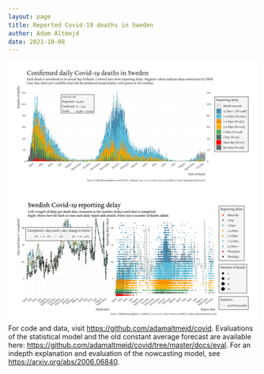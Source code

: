 ```yaml
---
layout: page
title: Reported Covid-19 deaths in Sweden
author: Adam Altmejd
date: 2021-10-08
---
```


![Graph of Swedish Covid-19 deaths with reporting delay.](deaths_lag_sweden_2021-10-08.png "Swedish Covid-19 deaths.")
![Graph of Swedish Covid-19 reporting delay in daily deaths.](lag_trend_sweden_2021-10-08.png "Trend in Swedish Covid-19 mortality reporting delay.")
For code and data, visit <https://github.com/adamaltmejd/covid>.
Evaluations of the statistical model and the old constant average forecast are available here: <https://github.com/adamaltmejd/covid/tree/master/docs/eval>.
For an indepth explanation and evaluation of the nowcasting model, see <https://arxiv.org/abs/2006.06840>.
